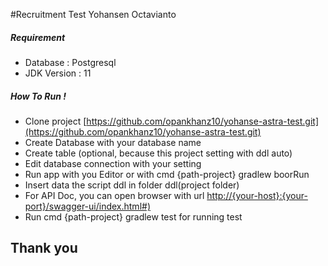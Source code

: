 #Recruitment Test Yohansen Octavianto

##### Requirement
- Database : Postgresql
- JDK Version : 11

##### How To Run !
- Clone project [https://github.com/opankhanz10/yohanse-astra-test.git](https://github.com/opankhanz10/yohanse-astra-test.git) 
- Create Database with your database name
- Create table (optional, because this project setting with ddl auto)
- Edit database connection with your setting
- Run app with you Editor or with cmd {path-project} gradlew boorRun
- Insert data the script ddl in folder ddl(project folder)
- For API Doc, you can open browser with url [http://{your-host}:{your-port}/swagger-ui/index.html#)](http://localhost:8080/swagger-ui/index.html#)
- Run cmd {path-project} gradlew test for running test


## Thank you
